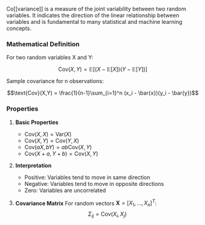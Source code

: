 Co[[variance]] is a measure of the joint variability between two random variables. It indicates the direction of the linear relationship between variables and is fundamental to many statistical and machine learning concepts.

### Mathematical Definition
For two random variables X and Y:

$$\text{Cov}(X,Y) = \mathbb{E}[(X - \mathbb{E}[X])(Y - \mathbb{E}[Y])]$$

Sample covariance for n observations:

$$\text{Cov}(X,Y) = \frac{1}{n-1}\sum_{i=1}^n (x_i - \bar{x})(y_i - \bar{y})$$

### Properties
1. **Basic Properties**
   - $\text{Cov}(X,X) = \text{Var}(X)$
   - $\text{Cov}(X,Y) = \text{Cov}(Y,X)$
   - $\text{Cov}(aX,bY) = ab\text{Cov}(X,Y)$
   - $\text{Cov}(X+a,Y+b) = \text{Cov}(X,Y)$

2. **Interpretation**
   - Positive: Variables tend to move in same direction
   - Negative: Variables tend to move in opposite directions
   - Zero: Variables are uncorrelated

3. **Covariance Matrix**
   For random vectors $\mathbf{X} = [X_1,\ldots,X_n]^T$:
   $$\Sigma_{ij} = \text{Cov}(X_i,X_j)$$

